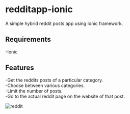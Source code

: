 # redditapp-ionic  
A simple hybrid reddit posts app using Ionic framework.  
## Requirements  
-Ionic
## Features         
-Get the reddits posts of a particular category.    
-Choose between various categories.     
-Limit the number of posts.   
-Go to the actual reddit page on the website of that post.    

![reddit](https://user-images.githubusercontent.com/34497214/34831663-8c07589e-f70d-11e7-8423-78214b7b9df3.png)
